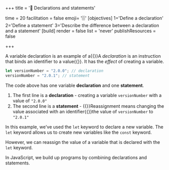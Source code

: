 +++
title = '💬 Declarations and statements'

time = 20
facilitation = false
emoji= '🗄️'
[objectives]
    1='Define a declaration'
    2='Define a statement'
    3='Describe the difference between a declaration and a statement'
[build]
  render = false
  list = 'never'
  publishResources = false

+++

A variable declaration is an example of a{{<tooltip title="declaration" type="definition">}}A _declaration_ is an instruction that binds an identifier to a value{{</tooltip>}}.
It has the _effect_ of creating a variable.

```js
let versionNumber = "2.0.0"; // declaration
versionNumber = "2.0.1"; // statement
```

The code above has one variable **declaration** and one **statement**.

1. The first line is a **declaration** - creating a variable `versionNumber` with a value of `"2.0.0"`
1. The second line is a **statement** - {{<tooltip title="reassignment" >}}Reassignment means changing the value associated with an identifier{{</tooltip>}}the value of `versionNumber` to `"2.0.1"`

In this example, we've used the `let` keyword to declare a new variable.
The `let` keyword allows us to create new variables like the `const` keyword.

However, we can reassign the value of a variable that is declared with the `let` keyword.

In JavaScript, we build up programs by combining declarations and statements.
